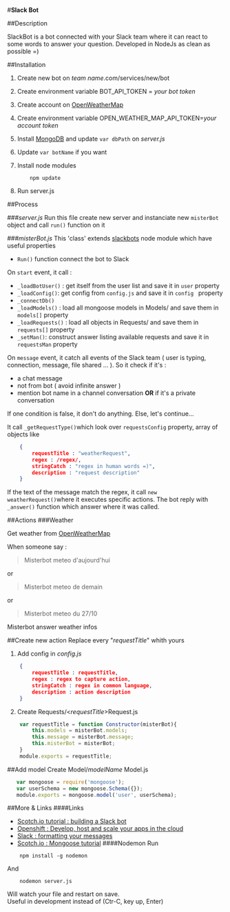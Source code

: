 #**Slack Bot**

##Description

SlackBot is a bot connected with your Slack team where it can react to some words to answer your question.
Developed in NodeJs as clean as possible =)

##Installation

1. Create new bot on *team name*.com/services/new/bot

2. Create environment variable BOT_API_TOKEN = *your bot token*

3. Create account on [OpenWeatherMap](http://openweathermap.org)

4. Create environment variable OPEN_WEATHER_MAP_API_TOKEN=*your account token*

5. Install [MongoDB](http://www.mongodb.org) and update `var dbPath` on *server.js*

6. Update `var botName` if you want

7. Install node modules

   ```
       npm update
   ```
8. Run server.js

##Process

###*server.js*
Run this file create new server and instanciate new `misterBot` object and call `run()` function on it

###*misterBot.js*
This 'class' extends [slackbots](http://www.npmjs.com/package/slackbots) node module which have useful properties

- `Run()` function connect the bot to Slack

On `start` event, it call :

- `_loadBotUser()` : get itself from the user list and save it in `user` property
- `_loadConfig()`: get config from `config.js` and save it in `config ` property
- `_connectDb()`
- `_loadModels()` : load all mongoose models in Models/ and save them in `models[]` property
- `_loadRequests()` : load all objects in Requests/ and save them in `requests[]` property
- `_setMan()`: construct answer listing available requests and save it in `requestsMan` property

On `message` event, it catch all events of the Slack team ( user is typing, connection, message, file shared ... ). 
So it check if it's :
 
- a chat message
- not from bot ( avoid infinite answer )
- mention bot name in a channel conversation **OR** if it's a private conversation

If one condition is false, it don't do anything. Else, let's continue...

It call `_getRequestType()`which look over `requestsConfig` property, array of objects like
```json
    {
        requestTitle : "weatherRequest",
        regex : /regex/,
        stringCatch : "regex in human words =)",
        description : "request description"
    }
```
If the text of the message match the regex, it call `new weatherRequest()`where it executes specific actions. 
The bot reply with `_answer()` function which answer where it was called. 


##Actions
###Weather

Get weather from [OpenWeatherMap](http://openweathermap.org/)

When someone say :
> Misterbot meteo d'aujourd'hui

or
> Misterbot meteo de demain

or
>Misterbot meteo du 27/10

Misterbot answer weather infos

##Create new action
Replace every "*requestTitle*" whith yours

 1. Add config in *config.js*
```json
    {
        requestTitle : requestTitle,
        regex : regex to capture action,
        stringCatch : regex in common language,
        description : action description
    }
```
 2. Create Requests/<*requestTitle*>Request.js

```javascript
    var requestTitle = function Constructor(misterBot){
        this.models = misterBot.models;
        this.message = misterBot.message;
        this.misterBot = misterBot;
    }
    module.exports = requestTitle;
```
##Add model
Create Model/*modelName* Model.js
```javascript
   var mongoose = require('mongoose');
   var userSchema = new mongoose.Schema({});
   module.exports = mongoose.model('user', userSchema);
```
##More & Links
####Links
- [Scotch.io tutorial : building a Slack bot](http://scotch.io/tutorials/building-a-slack-bot-with-node-js-and-chuck-norris-super-powers)
- [Openshift : Develop, host and scale your apps in the cloud](http://www.openshift.com)
- [Slack : formatting your messages](http://slack.zendesk.com/hc/en-us/articles/202288908-How-can-I-add-formatting-to-my-messages-)
- [Scotch.io : Mongoose tutorial](https://scotch.io/tutorials/using-mongoosejs-in-node-js-and-mongodb-applications)
####Nodemon
Run 
```
    npm install -g nodemon 
``` 
And 
```
    nodemon server.js 
``` 
Will watch your file and restart on save.  
Useful in development instead of (Ctr-C, key up, Enter)
